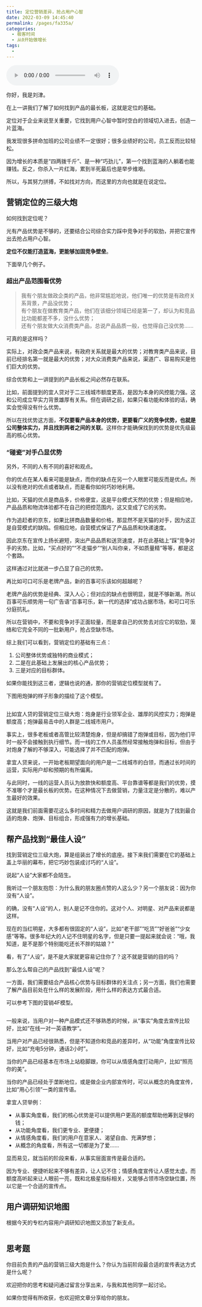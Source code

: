 ```yaml
---
title: 定位营销差异，抢占用户心智
date: 2022-03-09 14:45:40
permalink: /pages/fa335a/
categories:
  - 极客时间
  - 从0开始做增长
tags:
  - 
---
```

<audio title="16.定位营销差异，抢占用户心智" src="https://static001.geekbang.org/resource/audio/c7/41/c7528b678890a09f283c58b78b6c1741.mp3" controls="controls"></audio> 
<p>你好，我是刘津。</p><p>在上一讲我们了解了如何找到产品的最长板，这就是定位的基础。</p><p>定位对于企业来说至关重要，它找到用户心智中暂时空白的领域切入进去，创造一片蓝海。</p><p>我发现很多拼命加班的公司业绩不一定很好；很多业绩好的公司，员工反而比较轻松。</p><p>因为增长的本质是“四两拨千斤”、是一种“巧劲儿”，第一个找到蓝海的人躺着也能赚钱。反之，你杀入一片红海，累到半死最后也是举步维艰。</p><p>所以，<span class="orange">与其努力拼搏，不如找对方向</span>，而这里的方向也就是在说定位。</p><h2>营销定位的三级大炮</h2><p>如何找到定位呢？</p><p>光有产品优势是不够的，还要结合公司综合实力踩中竞争对手的软肋，并把它宣传出去抢占用户心智。</p><p><strong>定位不仅能打造蓝海，更能够加固竞争壁垒</strong>。</p><p>下面举几个例子。</p><h3>超出产品范围看优势</h3><blockquote>
<p>我有个朋友做政企类的产品，他非常尴尬地说，他们唯一的优势是有政府关系背景，产品没优势；<br>
有个朋友在做教育类产品，他们在该细分领域已经是第一了，却认为和竞品比功能都差不多，没什么优势；<br>
还有个朋友做大众消费类产品，总说产品品质一般，也觉得自己没优势……</p>
</blockquote><p>可真的是这样吗？</p><p>实际上，对政企类产品来说，有政府关系就是最大的优势；对教育类产品来说，目前已经排名第一就是最大的优势；对大众消费类产品来说，渠道广、容易购买是他们巨大的优势。</p><!-- [[[read_end]]] --><p>综合优势和上一讲提到的产品长板之间必然存在联系。</p><p>比如，前面提到的宜人贷对于二三线城市额度更高，是因为本身的风控能力强。这和公司成立早实力背景雄厚有关系。但在调研之前，如果只看功能和体验的话，确实会觉得没有什么优势。</p><p>所以在找优势这方面，<strong>不仅要看产品本身的优势，更要看广义的竞争优势，也就是公司整体实力，并且找到两者之间的关联</strong>。这样你才能确保找到的优势是优先级最高的核心优势。</p><h3>“碰瓷”对手凸显优势</h3><p>另外，不同的人有不同的喜好和观点。</p><p>你的优点在某人看来可能是缺点，而你的缺点在另一个人眼里可能反而是优点。所以没有绝对的优点或者缺点，而是看你如何巧妙地利用。</p><p>比如，天猫的优点是商品多，价格便宜，这是平台模式天然的优势；但是相应地，产品品质和物流体验都不在自己的把控范围内，这又变成了它的劣势。</p><p>作为追赶者的京东，如果比拼商品数量和价格，那显然不是天猫的对手，因为这正是自营模式的缺陷。但相应地，自营模式保证了产品品质和快递速度。</p><p>因此京东在宣传上扬长避短，突出产品品质和送货速度，并在此基础上“踩”竞争对手的劣势。比如，“买点好的”“不走猫步”“别人叫你亲，不如质量精”等等，都是这个套路。</p><p>这样通过对比就进一步凸显了自己的优势。</p><p>再比如可口可乐是老牌产品，新的百事可乐该如何超越呢？</p><p>老牌产品的优势是经典、深入人心；但对应的缺点也很明显，就是不够新潮。所以百事可乐顺势用一句广告语“百事可乐，新一代的选择”成功占据市场，和可口可乐分庭抗礼。</p><p>所以在营销中，不要和竞争对手正面较量，而是拿自己的优势去对应它的软肋，笼络和它完全不同的一批新用户，抢占空缺市场。</p><p>综上我们可以看到，营销定位的基础有三点：</p><ol>
<li>公司整体优势或独特的商业模式；</li>
<li>二是在此基础上发展出的核心产品优势；</li>
<li>三是对应的目标群体。</li>
</ol><p>如果你能找到这三者，逻辑也说的通，那你的营销定位模型就有了。</p><p>下图用炮弹的样子形象的描绘了这个模型。</p><p><img src="https://static001.geekbang.org/resource/image/c8/a9/c882a3417b8a9f3e8ab841d17967a1a9.png" alt=""></p><p>比如宜人贷的营销定位三级大炮：炮身是行业领军企业、雄厚的风控实力；炮弹是额度高；炮弹最易击中的人群是二线城市用户。</p><p>事实上，很多老板或者高管比较清楚炮身，但是却搞错了炮弹或目标，因为他们平时一般不会接触到执行细节。而一线的工作人员虽然经常接触炮弹和目标，但由于对炮身了解的不够深入，可能选择了并不匹配的炮弹。</p><p>拿宜人贷来说，一开始老板期望面向的用户是一二线城市的白领，而通过长时间的运营，实际用户却和预期的有所偏离。</p><p>与此同时，一线的运营人员认为放款快和额度高、平台靠谱等都是我们的优势，摸不准哪个才是最长板的优势。在这种情况下去做营销，力量注定是分散的，难以产生最好的效果。</p><p>这就是我们前面需要花这么多时间和精力去做用户调研的原因，就是为了找到最合适的炮身、炮弹、目标组合，形成强有力的增长基础。</p><h2>帮产品找到“最佳人设”</h2><p>找到营销定位三级大炮，算是组装出了增长的底座。接下来我们需要在它的基础上盖上华丽的幕布，把它巧妙包装成讨巧的“人设”。</p><p>说起“人设”大家都不会陌生。</p><p>我听过一个朋友抱怨：为什么我的朋友圈点赞的人这么少？另一个朋友说：因为你没有“人设”。</p><p>的确，没有“人设”的人，别人是记不住你的。这对个人、对明星、对产品来说都是这样。</p><p>现在的当红明星，大多都有很固定的“人设”，比如“老干部”“吃货”“好爸爸”“少女感”等等。很多年纪大的人记不住明星的名字，但是只要一提起来就会说：“哦，我知道，是不是那个特别能吃还长不胖的姑娘？”</p><p>看，有了“人设”，是不是大家就更容易记住你了？这不就是营销的目的吗？</p><p>那么怎么帮自己的产品找到“最佳人设”呢？</p><p>一方面，我们需要结合产品核心优势与目标群体的关注点；另一方面，我们也需要<span class="orange">了解产品目前处在什么样的发展阶段，用什么样的表达方式最合适</span>。</p><p>可以参考下图的营销4F模型。</p><p><img src="https://static001.geekbang.org/resource/image/6f/14/6f6c05d49f38dfc11dc72e703325d514.png" alt=""></p><p>一般来说，当用户对一种产品模式还不够熟悉的时候，从“事实”角度去宣传比较好，比如“在线一对一英语教学”。</p><p>当用户对产品已经很熟悉，但是不知道你和竞品的差异时，从“功能”角度宣传比较好，比如“充电5分钟，通话2小时”。</p><p>当你的产品已经基本在市场上站稳脚跟，你可以从情感角度打动用户，比如“照亮你的美”。</p><p>当你的产品已经处于垄断地位，或是做企业内部宣传时，可以从概念的角度宣传，比如“用心引领”一类的宣传语。</p><p>拿宜人贷举例：</p><ul>
<li>从事实角度看，我们的核心优势是可以提供用户更高的额度帮助他筹到足够的钱；</li>
<li>从功能角度看，我们更专业、更便捷；</li>
<li>从情感角度看，我们的用户在意家人、渴望自由、充满梦想；</li>
<li>从概念的角度看，所有这一切都是为了爱……</li>
</ul><p>显而易见，就当前的阶段来看，从事实层面宣传是最合适的。</p><p>因为专业、便捷听起来不够有差异，让人记不住；情感角度宣传让人感觉太虚。而额度高听起来让人眼前一亮，既和北极星指标相关，又能够占领市场空缺位置，所以它是一个合适的宣传点。</p><h2>用户调研知识地图</h2><p><img src="https://static001.geekbang.org/resource/image/c0/0d/c0af58f0ed50edbce211ff46a6afa30d.png" alt=""><br>
根据今天的专栏内容用户调研知识地图又添加了新支点。</p><p><img src="https://static001.geekbang.org/resource/image/e5/c7/e50457b04a464b9c61869f1d5bbdc0c7.png" alt=""></p><h2>思考题</h2><p>你目前负责的产品的营销三级大炮是什么？你认为当前阶段最合适的宣传表达方式是什么呢？</p><p>欢迎把你的思考和疑问通过留言分享出来，与我和其他同学一起讨论。</p><p>如果你觉得有所收获，也欢迎把文章分享给你的朋友。</p><p></p>